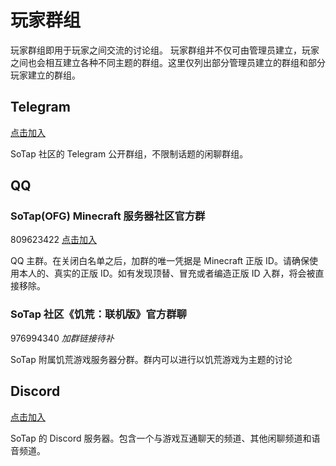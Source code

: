 # 玩家群组

玩家群组即用于玩家之间交流的讨论组。
玩家群组并不仅可由管理员建立，玩家之间也会相互建立各种不同主题的群组。这里仅列出部分管理员建立的群组和部分玩家建立的群组。

## Telegram

[点击加入](//t.me/sotap_windfall)

SoTap 社区的 Telegram 公开群组，不限制话题的闲聊群组。

## QQ

### SoTap(OFG) Minecraft 服务器社区官方群

809623422 [点击加入](//shang.qq.com/wpa/qunwpa?idkey=b2668c62484e3d5c400131ae4a688088113dbc1b5b63b18a4bb75749edac99e7)

QQ 主群。在关闭白名单之后，加群的唯一凭据是 Minecraft 正版 ID。请确保使用本人的、真实的正版 ID。如有发现顶替、冒充或者编造正版 ID 入群，将会被直接移除。

### SoTap 社区《饥荒：联机版》官方群聊

976994340 *加群链接待补*

SoTap 附属饥荒游戏服务器分群。群内可以进行以饥荒游戏为主题的讨论

## Discord

[点击加入](https://discord.gg/WfEbx6D)

SoTap 的 Discord 服务器。包含一个与游戏互通聊天的频道、其他闲聊频道和语音频道。

